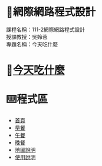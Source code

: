 # :satellite:網際網路程式設計
課程名稱：111-2網際網路程式設計   
授課教授：吳姈蓉  
專題名稱：今天吃什麼
# :pizza:[今天吃什麼](https://webdesignfinalproject1112.github.io/webdesign-website/index.html)
# :keyboard:程式區
+ [首頁](https://github.com/WebDesignfinalproject1112/webdesign-website/blob/main/index.html)
+ [早餐](https://github.com/WebDesignfinalproject1112/webdesign-website/blob/main/%E6%97%A9%E9%A4%90.html)
+ [午餐](https://github.com/WebDesignfinalproject1112/webdesign-website/blob/main/%E5%8D%88%E9%A4%90.html)
+ [晚餐](https://github.com/WebDesignfinalproject1112/webdesign-website/blob/main/%E6%99%9A%E9%A4%90.html)
+ [地圖說明](https://github.com/WebDesignfinalproject1112/webdesign-website/blob/main/%E5%9C%B0%E5%9C%96%E8%AA%AA%E6%98%8E.html)
+ [使用說明](https://github.com/WebDesignfinalproject1112/webdesign-website/blob/main/%E4%BD%BF%E7%94%A8%E8%AA%AA%E6%98%8E.html)
